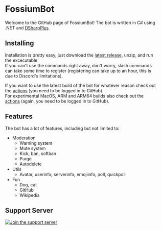 # FossiumBot
Welcome to the GitHub page of FossiumBot!
The bot is written in C# using .NET and [DSharpPlus](https://dsharpplus.github.io).

## Installing
Installation is pretty easy, just download the [latest release](https://github.com/Fossium-Team/FossiumBot/releases/latest), unzip, and run the excecutable.\
If you can't use the commands right away, don't worry, slash commands can take some time to register (registering can take up to an hour, this is due to Discord's limitations).

If you want to use the latest build of the bot for whatever reason check out the [actions](https://github.com/Fossium-Team/FossiumBot/actions) (you need to be logged in to GitHub).\
For experimental MacOS, ARM and ARM64 builds also check out the [actions](https://github.com/Fossium-Team/FossiumBot/actions) (again, you need to be logged in to GitHub).

## Features
The bot has a lot of features, including but not limited to:
- Moderation
  - Warning system
  - Mute system
  - Kick, ban, softban
  - Purge
  - Autodelete
- Utils
  - Avatar, userinfo, serverinfo, emojiinfo, poll, quickpoll
- Fun
  - Dog, cat
  - GitHub
  - Wikipedia

## Support Server
[![Join the support server](https://discord.com/api/guilds/848464241219338250/widget.png?style=banner2)](http://discord.gg/myzbqnVUFN)

